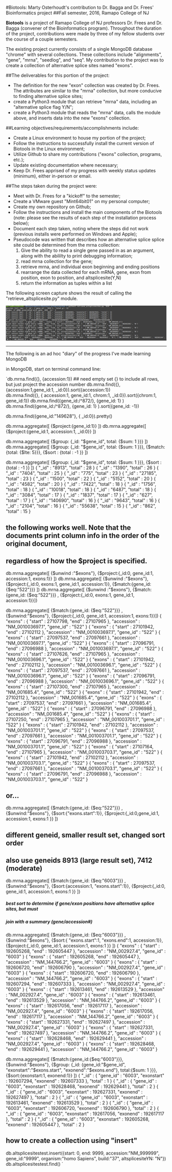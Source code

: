 #Biotools: Marty Osterhoudt's contribution to Dr. Bagga and Dr. Frees' Bioinformatics project
##Fall semester, 2016, Ramapo College of NJ

**Biotools** is a project of Ramapo College of NJ professors Dr. Frees and Dr. Bagga (convener of the Bioinformatics program). Throughout the duration of the project, contributions were made by three of my fellow students over the course of a couple semesters.

The existing project currently consists of a single MongoDB database "chrome" with several collections. These collections include "alignments", "gene", "mrna", "seedlog", and "seq". My contribution to the project was to create a collection of alternative splice sites named "exons".

##The deliverables for this portion of the project:
* The definition for the new "exon" collection was created by Dr. Frees. The attributes are similar to the "mrna" collection, but more conducive to finding alternative splice sites;
* create a Python3 module that can retrieve "mrna" data, including an "alternative splice flag Y/N";
* create a Python3 module that reads the "mrna" data, calls the module above, and inserts data into the new "exons" collection.

##Learning objectives/requirements/accomplishments include:
* Create a Linux environment to house my portion of the project;
* Follow the instructions to successfully install the current version of Biotools in the Linux environment;
* Utilize Github to share my contributions ("exons" collection, programs, etc.);
* Update existing documentation where necessary;
* Keep Dr. Frees apprised of my progress with weekly status updates (minimum), either in-person or email.

##The steps taken during the project were:
* Meet with Dr. Frees for a "kickoff" to the semester;
* Create a VMware guest "Mint64bit01" on my personal computer;
* Create my own repository on Github;
* Follow the instructions and install the main components of the Biotools (note: please see the results of each step of the installation process below);
* Document each step taken, noting where the steps did not work (previous installs were performed on Windows and Apple);
* Pseudocode was written that describes how an alternative splice splice site could be determined from the mrna collection:
  1. Give the ability to read a single gene passed in as an argument, along with the abililty to print debugging information;
  2. read mrna collection for the gene;
  3. retrieve mrna, and individual exon beginning and ending positions
  4. rearrange the data collected for each mRNA, gene, exon from position, exon to position, and altsplicesite(Y,N)
  5. return the information as tuples within a list

The following screen capture shows the result of calling the "retrieve_altsplicesite.py" module.

![screen cap of retrieving alternative splice site data](/docs/retrieve_altsplicesite.jpg)



---
The following is an ad hoc "diary" of the progress I've made learning MongoDB

in MongoDB, start on terminal command line:

`db.mrna.find({}, {accession:1})  ## need empty set {} to include all rows, but just project the accession number
db.mrna.find({}, {accession:1,gene_id:1, _id:0}).sort({accession:1})  
db.mrna.find({}, { accession:1, gene_id:1, chrom:1, _id:0}).sort({chrom:1, gene_id:1})
db.mrna.find({gene_id:/^872/}, {gene_id: 1} )
db.mrna.find({gene_id:/^872/}, {gene_id: 1} ).sort({gene_id: -1})

db.mrna.find({gene_id:"149628"}, {  _id:0}).pretty()

db.mrna.aggregate([ {$project:{gene_id:1}} ])
db.mrna.aggregate([ {$project:{gene_id:1, accession:1, _id:0}}  ])

db.mrna.aggregate([ {$group: {_id: "$gene_id", total: {$sum: 1 }}} ])
db.mrna.aggregate([ {$group: {_id: "$gene_id", total: {$sum: 1 }}}, {$match: {total: {$lte: 5}}}, {$sort : {total : -1 }} ])

db.mrna.aggregate([ {$group: {_id: "$gene_id", total: {$sum: 1 }}}, {$sort : {total : -1 }} ])
{ "_id" : "8913", "total" : 28 }
{ "_id" : "1390", "total" : 26 }
{ "_id" : "7404", "total" : 25 }
{ "_id" : "775", "total" : 23 }
{ "_id" : "27185", "total" : 23 }
{ "_id" : "1500", "total" : 22 }
{ "_id" : "5152", "total" : 20 }
{ "_id" : "4582", "total" : 20 }
{ "_id" : "7422", "total" : 18 }
{ "_id" : "1756", "total" : 18 }
{ "_id" : "10018", "total" : 18 }
{ "_id" : "6487", "total" : 18 }
{ "_id" : "3084", "total" : 17 }
{ "_id" : "1837", "total" : 17 }
{ "_id" : "627", "total" : 17 }
{ "_id" : "140690", "total" : 16 }
{ "_id" : "9643", "total" : 16 }
{ "_id" : "2104", "total" : 16 }
{ "_id" : "55638", "total" : 15 }
{ "_id" : "862", "total" : 15 }


## the following works well. Note that the documents print column info in the order of the original document,
##  regardless of how the $project is specified.
db.mrna.aggregate([  {$unwind :"$exons"}, {$project:{_id:0, gene_id:1, accession:1, exons:1}}  ])
db.mrna.aggregate([  {$unwind :"$exons"}, {$project:{_id:0, exons:1, gene_id:1, accession:1}}, {$match:{gene_id: {$eq:"522"}}}  ])
db.mrna.aggregate([  {$unwind :"$exons"}, {$match:{gene_id: {$eq:"522"}}}  , {$project:{_id:0, exons:1, gene_id:1, accession:1}}])

db.mrna.aggregate([  {$match:{gene_id: {$eq:"522"}}} , {$unwind:"$exons"},  {$project:{_id:0,  gene_id:1, accession:1, exons:1}}])
{ "exons" : { "start" : 27107798, "end" : 27107965 }, "accession" : "NM_001003697.1", "gene_id" : "522" }
{ "exons" : { "start" : 27101942, "end" : 27102112 }, "accession" : "NM_001003697.1", "gene_id" : "522" }
{ "exons" : { "start" : 27097537, "end" : 27097661 }, "accession" : "NM_001003697.1", "gene_id" : "522" }
{ "exons" : { "start" : 27096791, "end" : 27096988 }, "accession" : "NM_001003697.1", "gene_id" : "522" }
{ "exons" : { "start" : 27107626, "end" : 27107965 }, "accession" : "NM_001003696.1", "gene_id" : "522" }
{ "exons" : { "start" : 27101942, "end" : 27102112 }, "accession" : "NM_001003696.1", "gene_id" : "522" }
{ "exons" : { "start" : 27097537, "end" : 27097661 }, "accession" : "NM_001003696.1", "gene_id" : "522" }
{ "exons" : { "start" : 27096791, "end" : 27096988 }, "accession" : "NM_001003696.1", "gene_id" : "522" }
{ "exons" : { "start" : 27107300, "end" : 27107965 }, "accession" : "NM_001685.4", "gene_id" : "522" }
{ "exons" : { "start" : 27101942, "end" : 27102112 }, "accession" : "NM_001685.4", "gene_id" : "522" }
{ "exons" : { "start" : 27097537, "end" : 27097661 }, "accession" : "NM_001685.4", "gene_id" : "522" }
{ "exons" : { "start" : 27096791, "end" : 27096988 }, "accession" : "NM_001685.4", "gene_id" : "522" }
{ "exons" : { "start" : 27107250, "end" : 27107965 }, "accession" : "NM_001003701.1", "gene_id" : "522" }
{ "exons" : { "start" : 27101942, "end" : 27102112 }, "accession" : "NM_001003701.1", "gene_id" : "522" }
{ "exons" : { "start" : 27097537, "end" : 27097661 }, "accession" : "NM_001003701.1", "gene_id" : "522" }
{ "exons" : { "start" : 27096791, "end" : 27096988 }, "accession" : "NM_001003701.1", "gene_id" : "522" }
{ "exons" : { "start" : 27107164, "end" : 27107965 }, "accession" : "NM_001003703.1", "gene_id" : "522" }
{ "exons" : { "start" : 27101942, "end" : 27102112 }, "accession" : "NM_001003703.1", "gene_id" : "522" }
{ "exons" : { "start" : 27097537, "end" : 27097661 }, "accession" : "NM_001003703.1", "gene_id" : "522" }
{ "exons" : { "start" : 27096791, "end" : 27096988 }, "accession" : "NM_001003703.1", "gene_id" : "522" }

##  or...
db.mrna.aggregate([  {$match:{gene_id: {$eq:"522"}}} , {$unwind:"$exons"}, {$sort:{"exons.start":1}}, {$project:{_id:0,gene_id:1, accession:1, exons:1 }}   ])


## different geneid, smaller result set, changed sort order
##  also use geneids 8913 (large result set), 7412  (moderate)
db.mrna.aggregate([  {$match:{gene_id: {$eq:"6003"}}} , {$unwind:"$exons"}, {$sort:{accession:1, "exons.start":1}}, {$project:{_id:0,  gene_id:1, accession:1, exons:1 }} ])


#####  best sort to determine if gene/exon positions have alternative splice sites, but must
#####  join with a summary (gene/accession#)
db.mrna.aggregate([  {$match:{gene_id: {$eq:"6003"}}} , {$unwind:"$exons"}, {$sort:{ "exons.start":1, "exons.end":1, accession:1}}, {$project:{_id:0,  gene_id:1, accession:1, exons:1 }} ])
{ "exons" : { "start" : 192605268, "end" : 192605447 }, "accession" : "NM_002927.4", "gene_id" : "6003" }
{ "exons" : { "start" : 192605268, "end" : 192605447 }, "accession" : "NM_144766.2", "gene_id" : "6003" }
{ "exons" : { "start" : 192606720, "end" : 192606790 }, "accession" : "NM_002927.4", "gene_id" : "6003" }
{ "exons" : { "start" : 192606720, "end" : 192606790 }, "accession" : "NM_144766.2", "gene_id" : "6003" }
{ "exons" : { "start" : 192607294, "end" : 192607333 }, "accession" : "NM_002927.4", "gene_id" : "6003" }
{ "exons" : { "start" : 192613461, "end" : 192613529 }, "accession" : "NM_002927.4", "gene_id" : "6003" }
{ "exons" : { "start" : 192613461, "end" : 192613529 }, "accession" : "NM_144766.2", "gene_id" : "6003" }
{ "exons" : { "start" : 192617056, "end" : 192617117 }, "accession" : "NM_002927.4", "gene_id" : "6003" }
{ "exons" : { "start" : 192617056, "end" : 192617117 }, "accession" : "NM_144766.2", "gene_id" : "6003" }
{ "exons" : { "start" : 192627331, "end" : 192627497 }, "accession" : "NM_002927.4", "gene_id" : "6003" }
{ "exons" : { "start" : 192627331, "end" : 192627497 }, "accession" : "NM_144766.2", "gene_id" : "6003" }
{ "exons" : { "start" : 192628468, "end" : 192629441 }, "accession" : "NM_002927.4", "gene_id" : "6003" }
{ "exons" : { "start" : 192628468, "end" : 192629441 }, "accession" : "NM_144766.2", "gene_id" : "6003" }


db.mrna.aggregate([ {$match:{gene_id:{$eq:"6003"}}}, {$unwind:"$exons"}, {$group: {_id: {gene_id:"$gene_id", "exonstart":"$exons.start", "exonend":"$exons.end"}, total:{$sum: 1 }}}, {$sort:{exonstart:1, exonend:1}} ])
{ "_id" : { "gene_id" : "6003", "exonstart" : 192607294, "exonend" : 192607333 }, "total" : 1 }
{ "_id" : { "gene_id" : "6003", "exonstart" : 192628468, "exonend" : 192629441 }, "total" : 2 }
{ "_id" : { "gene_id" : "6003", "exonstart" : 192627331, "exonend" : 192627497 }, "total" : 2 }
{ "_id" : { "gene_id" : "6003", "exonstart" : 192613461, "exonend" : 192613529 }, "total" : 2 }
{ "_id" : { "gene_id" : "6003", "exonstart" : 192606720, "exonend" : 192606790 }, "total" : 2 }
{ "_id" : { "gene_id" : "6003", "exonstart" : 192617056, "exonend" : 192617117 }, "total" : 2 }
{ "_id" : { "gene_id" : "6003", "exonstart" : 192605268, "exonend" : 192605447 }, "total" : 2 }


##  how to create a collection using "insert"
db.altsplicesitestest.insert({start: 0, end: 9999, accession:"NM_999999", gene_id:"9999", organism:"homo Sapiens", build:"37", altsplicesiteYN: "N"})
db.altsplicesitestest.find()
`
